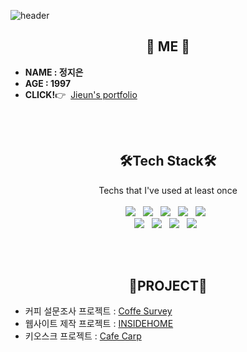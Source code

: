 ![header](https://capsule-render.vercel.app/api?type=slice&color=FF9483&height=250&section=header&text=Jieun%20Jeong&fontSize=90&animation=fadeIn&fontAlignY=38&desc=%20&descAlignY=62&descAlign=62)

<h2 align="center"> 🍋 ME 🍋 </h2>

<p align="center">
  <ul>
      <li><strong>NAME : 정지은</strong></li>
      <li><strong>AGE : 1997</strong></li>
      <li><strong>CLICK!</strong>👉&nbsp;
        <a href="https://stoveon.github.io" >
          Jieun's portfolio
        </a>
      </li>
  </ul>
</p>
<br><br>
<h2 align="center"> 🛠Tech Stack🛠 </h2>

<p align="center"> Techs that I've used at least once<br><br>
  <img src="https://img.shields.io/badge/-JAVA-007396?style=flat-square&logo=Java&logoColor=white"/>&nbsp;&nbsp;
  <img src="https://img.shields.io/badge/-JavaScript-F7DF1E?style=flat-square&logo=JavaScript&logoColor=white"/>&nbsp;&nbsp;
  <img src="https://img.shields.io/badge/-JQuery-0769AD?style=flat-square&logo=JQuery&logoColor=white"/>&nbsp;&nbsp;
  <img src="https://img.shields.io/badge/-CSS-1572B6?style=flat-square&logo=CSS3&logoColor=white"/>&nbsp;&nbsp;
  <img src="https://img.shields.io/badge/-MySQL-4479A1?style=flat-square&logo=MySQL&logoColor=white"/>&nbsp;&nbsp;
  <br>
  <img src="https://img.shields.io/badge/-Eclipse-525C86?style=flat-square&logo=Eclipse&logoColor=white"/>&nbsp;&nbsp;
  <img src="https://img.shields.io/badge/-Spring-6DB33F?style=flat-square&logo=Spring&logoColor=white"/>&nbsp;&nbsp;
  <img src="https://img.shields.io/badge/-Apache Tomcat-F8DC75?style=flat-square&logo=Apache Tomcat&logoColor=white"/>&nbsp;&nbsp;
  <img src="https://img.shields.io/badge/-GitHub-181717?style=flat-square&logo=GitHub&logoColor=white"/>&nbsp;&nbsp;
  <!--<img src="https://img.shields.io/badge/Python-3766AB?style=flat-square&logo=Python&logoColor=white"/></a>&nbsp-->
</p>
<br><br>
<h2 align="center"> 🎵PROJECT🎵 </h2>

<p align="center">
  <ul>
      <li>커피 설문조사 프로젝트 : <a href="https://github.com/stoveon/Survey_coffee" >
          Coffe Survey
        </a>
      </li>
      <li>웹사이트 제작 프로젝트 : <a href="https://github.com/stoveon/TEAM_PROJECT-code-" >
          INSIDEHOME
        </a>
      </li>
      <li>키오스크 프로젝트 : <a href="https://github.com/JinSolKwon/cafeKiosk-code-" >
          Cafe Carp
        </a>
      </li>
  </ul>
</p>
